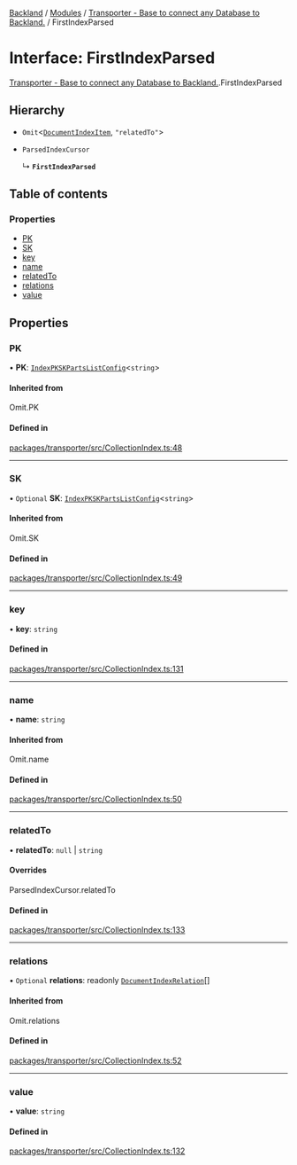 [Backland](../README.md) / [Modules](../modules.md) / [Transporter - Base to connect any Database to Backland.](../modules/Transporter___Base_to_connect_any_Database_to_Backland_.md) / FirstIndexParsed

# Interface: FirstIndexParsed

[Transporter - Base to connect any Database to Backland.](../modules/Transporter___Base_to_connect_any_Database_to_Backland_.md).FirstIndexParsed

## Hierarchy

- `Omit`<[`DocumentIndexItem`](../modules/Transporter___Base_to_connect_any_Database_to_Backland_.md#documentindexitem), ``"relatedTo"``\>

- `ParsedIndexCursor`

  ↳ **`FirstIndexParsed`**

## Table of contents

### Properties

- [PK](Transporter___Base_to_connect_any_Database_to_Backland_.FirstIndexParsed.md#pk)
- [SK](Transporter___Base_to_connect_any_Database_to_Backland_.FirstIndexParsed.md#sk)
- [key](Transporter___Base_to_connect_any_Database_to_Backland_.FirstIndexParsed.md#key)
- [name](Transporter___Base_to_connect_any_Database_to_Backland_.FirstIndexParsed.md#name)
- [relatedTo](Transporter___Base_to_connect_any_Database_to_Backland_.FirstIndexParsed.md#relatedto)
- [relations](Transporter___Base_to_connect_any_Database_to_Backland_.FirstIndexParsed.md#relations)
- [value](Transporter___Base_to_connect_any_Database_to_Backland_.FirstIndexParsed.md#value)

## Properties

### PK

• **PK**: [`IndexPKSKPartsListConfig`](Transporter___Base_to_connect_any_Database_to_Backland_.IndexPKSKPartsListConfig.md)<`string`\>

#### Inherited from

Omit.PK

#### Defined in

[packages/transporter/src/CollectionIndex.ts:48](https://github.com/antoniopresto/darch/blob/c5cd1c8/packages/transporter/src/CollectionIndex.ts#L48)

___

### SK

• `Optional` **SK**: [`IndexPKSKPartsListConfig`](Transporter___Base_to_connect_any_Database_to_Backland_.IndexPKSKPartsListConfig.md)<`string`\>

#### Inherited from

Omit.SK

#### Defined in

[packages/transporter/src/CollectionIndex.ts:49](https://github.com/antoniopresto/darch/blob/c5cd1c8/packages/transporter/src/CollectionIndex.ts#L49)

___

### key

• **key**: `string`

#### Defined in

[packages/transporter/src/CollectionIndex.ts:131](https://github.com/antoniopresto/darch/blob/c5cd1c8/packages/transporter/src/CollectionIndex.ts#L131)

___

### name

• **name**: `string`

#### Inherited from

Omit.name

#### Defined in

[packages/transporter/src/CollectionIndex.ts:50](https://github.com/antoniopresto/darch/blob/c5cd1c8/packages/transporter/src/CollectionIndex.ts#L50)

___

### relatedTo

• **relatedTo**: ``null`` \| `string`

#### Overrides

ParsedIndexCursor.relatedTo

#### Defined in

[packages/transporter/src/CollectionIndex.ts:133](https://github.com/antoniopresto/darch/blob/c5cd1c8/packages/transporter/src/CollectionIndex.ts#L133)

___

### relations

• `Optional` **relations**: readonly [`DocumentIndexRelation`](../modules/Transporter___Base_to_connect_any_Database_to_Backland_.md#documentindexrelation)[]

#### Inherited from

Omit.relations

#### Defined in

[packages/transporter/src/CollectionIndex.ts:52](https://github.com/antoniopresto/darch/blob/c5cd1c8/packages/transporter/src/CollectionIndex.ts#L52)

___

### value

• **value**: `string`

#### Defined in

[packages/transporter/src/CollectionIndex.ts:132](https://github.com/antoniopresto/darch/blob/c5cd1c8/packages/transporter/src/CollectionIndex.ts#L132)
